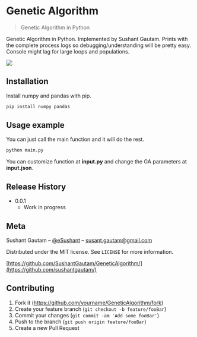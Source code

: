 # Genetic Algorithm
> Genetic Algorithm in Python

Genetic Algorithm in Python. Implemented by Sushant Gautam.
Prints with the complete process logs so debugging/understanding will be pretty easy. Console might lag for large loops and populations. 

![](header.png)

## Installation
Install numpy and pandas with pip.

```sh
pip install numpy pandas
```

## Usage example

You can just call the main function and it will do the rest.
```sh
python main.py
```
You can customize function at **input.py** and change the GA parameters at **input.json**.


## Release History

* 0.0.1
    * Work in progress

## Meta

Sushant Gautam – [@eSushant](https://twitter.com/eSushant) – susant.gautam@gmail.com

Distributed under the MIT license. See ``LICENSE`` for more information.

[https://github.com/SushantGautam/GeneticAlgorithm/](https://github.com/sushantgautam/)

## Contributing

1. Fork it (<https://github.com/yourname/GeneticAlgorithm/fork>)
2. Create your feature branch (`git checkout -b feature/fooBar`)
3. Commit your changes (`git commit -am 'Add some fooBar'`)
4. Push to the branch (`git push origin feature/fooBar`)
5. Create a new Pull Request

<!-- Markdown link & img dfn's -->

